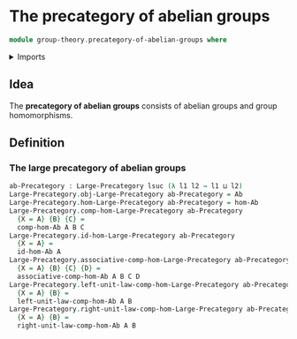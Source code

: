 # The precategory of abelian groups

```agda
module group-theory.precategory-of-abelian-groups where
```

<details><summary>Imports</summary>

```agda
open import category-theory.large-precategories

open import foundation.universe-levels

open import group-theory.abelian-groups
open import group-theory.homomorphisms-abelian-groups
```

</details>

## Idea

The **precategory of abelian groups** consists of abelian groups and group
homomorphisms.

## Definition

### The large precategory of abelian groups

```agda
ab-Precategory : Large-Precategory lsuc (λ l1 l2 → l1 ⊔ l2)
Large-Precategory.obj-Large-Precategory ab-Precategory = Ab
Large-Precategory.hom-Large-Precategory ab-Precategory = hom-Ab
Large-Precategory.comp-hom-Large-Precategory ab-Precategory
  {X = A} {B} {C} =
  comp-hom-Ab A B C
Large-Precategory.id-hom-Large-Precategory ab-Precategory
  {X = A} =
  id-hom-Ab A
Large-Precategory.associative-comp-hom-Large-Precategory ab-Precategory
  {X = A} {B} {C} {D} =
  associative-comp-hom-Ab A B C D
Large-Precategory.left-unit-law-comp-hom-Large-Precategory ab-Precategory
  {X = A} {B} =
  left-unit-law-comp-hom-Ab A B
Large-Precategory.right-unit-law-comp-hom-Large-Precategory ab-Precategory
  {X = A} {B} =
  right-unit-law-comp-hom-Ab A B
```
